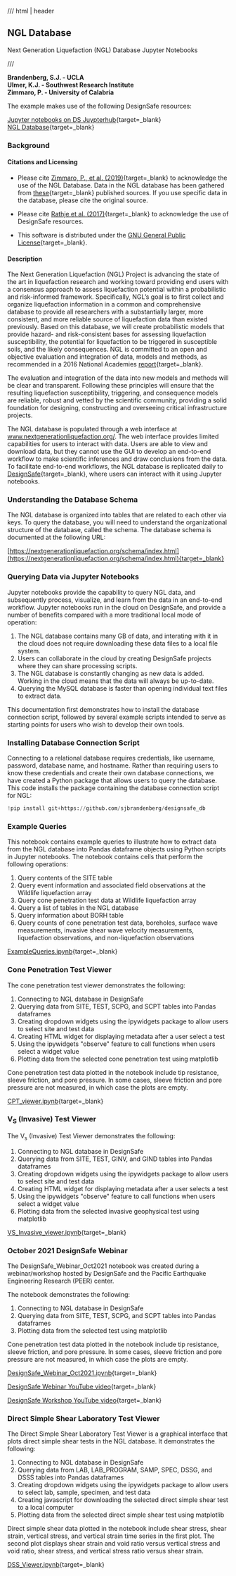 /// html | header

## NGL Database

Next Generation Liquefaction (NGL) Database Jupyter Notebooks

/// 

**Brandenberg, S.J. - UCLA**<br/>
**Ulmer, K.J. - Southwest Research Institute**<br/>
**Zimmaro, P. - University of Calabria**  

The example makes use of the following DesignSafe resources:

[Jupyter notebooks on DS Juypterhub](https://www.designsafe-ci.org/rw/workspace/#!/Jupyter::Analysis){target=_blank}<br/>
[NGL Database](https://www.nextgenerationliquefaction.org/){target=_blank}<br/>

### Background
#### Citations and Licensing

* Please cite [Zimmaro, P., et al. (2019)](https://doi.org/10.21222/C2J040){target=_blank} to acknowledge the use of the NGL Database. Data in the NGL database has been gathered from [these](https://nextgenerationliquefaction.org/citations.php){target=_blank} published sources. If you use specific data in the database, please cite the original source.

* Please cite [Rathje et al. (2017)](https://doi.org/10.1061/(ASCE)NH.1527-6996.0000246){target=_blank} to acknowledge the use of DesignSafe resources.  

* This software is distributed under the [GNU General Public License](https://www.gnu.org/licenses/gpl-3.0.html){target=_blank}.  


#### Description  
The Next Generation Liquefaction (NGL) Project is advancing the state of the art in liquefaction research 
and working toward providing end users with a consensus approach to assess liquefaction potential within 
a probabilistic and risk-informed framework. Specifically, NGL’s goal is to first collect and organize 
liquefaction information in a common and comprehensive database to provide all researchers with a 
substantially larger, more consistent, and more reliable source of liquefaction data than existed previously. 
Based on this database, we will create probabilistic models that provide hazard- and risk-consistent bases 
for assessing liquefaction susceptibility, the potential for liquefaction to be triggered in susceptible soils, 
and the likely consequences. NGL is committed to an open and objective evaluation and integration of data, 
models and methods, as recommended in a 2016 National Academies [report](https://www.nap.edu/catalog/23474/state-of-the-art-and-practice-in-the-assessment-of-earthquake-induced-soil-liquefaction-and-its-consequences){target=_blank}. 

The evaluation and integration of the data into new models and methods will be clear and transparent. Following these principles will ensure 
that the resulting liquefaction susceptibility, triggering, and consequence models are reliable, robust and 
vetted by the scientific community, providing a solid foundation for designing, constructing and overseeing 
critical infrastructure projects.

The NGL database is populated through a web interface at www.nextgenerationliquefaction.org/. The web interface 
provides limited capabilities for users to interact with data. Users are able to view and download data, 
but they cannot use the GUI to develop an end-to-end workflow to make scientific inferences and draw conclusions 
from the data. To facilitate end-to-end workflows, the NGL database is replicated daily to [DesignSafe](https://www.designsafe-ci.org){target=_blank}, where 
users can interact with it using Jupyter notebooks.

### Understanding the Database Schema

The NGL database is organized into tables that are related to each other via keys. To query the database, 
you will need to understand the organizational structure of the database, called the schema. The database 
schema is documented at the following URL:

[https://nextgenerationliquefaction.org/schema/index.html](https://nextgenerationliquefaction.org/schema/index.html){target=_blank}
  
### Querying Data via Jupyter Notebooks

Jupyter notebooks provide the capability to query NGL data, and subsequently process, visualize, and learn from the data in an end-to-end workflow. Jupyter notebooks run in the cloud on DesignSafe, and provide a number of benefits compared with a more traditional local mode of operation:

1. The NGL database contains many GB of data, and interating with it in the cloud does not require downloading these data files to a local file system.
2. Users can collaborate in the cloud by creating DesignSafe projects where they can share processing scripts.
3. The NGL database is constantly changing as new data is added. Working in the cloud means that the data will always be up-to-date.
4. Querying the MySQL database is faster than opening individual text files to extract data.

This documentation first demonstrates how to install the database connection script, followed by several example scripts intended to serve as starting points for users who wish to develop their own tools.

### Installing Database Connection Script
 
Connecting to a relational database requires credentials, like username, password, database name, and hostname. 
Rather than requiring users to know these credentials and create their own database connections, we have created a Python package that allows users to
query the database. This code installs the package containing the database connection script for NGL:

```python
!pip install git+https://github.com/sjbrandenberg/designsafe_db
```

### Example Queries

This notebook contains example queries to illustrate how to extract data from the NGL database into Pandas dataframe objects using Python scripts in Jupyter notebooks. The notebook contains cells that perform the following operations:

1. Query contents of the SITE table
2. Query event information and associated field observations at the Wildlife liquefaction array
3. Query cone penetration test data at Wildlife liquefaction array
4. Query a list of tables in the NGL database
5. Query information about BORH table
6. Query counts of cone penetration test data, boreholes, surface wave measurements, invasive shear wave velocity measurements, liquefaction observations, and non-liquefaction observations

[ExampleQueries.ipynb]( https://jupyter.designsafe-ci.org/hub/user-redirect/lab/tree/CommunityData/NGL/ExampleQueries.ipynb){target=_blank}

### Cone Penetration Test Viewer

The cone penetration test viewer demonstrates the following:

1. Connecting to NGL database in DesignSafe
2. Querying data from SITE, TEST, SCPG, and SCPT tables into Pandas dataframes
3. Creating dropdown widgets using the ipywidgets package to allow users to select site and test data
4. Creating HTML widget for displaying metadata after a user select a test
5. Using the ipywidgets "observe" feature to call functions when users select a widget value
6. Plotting data from the selected cone penetration test using matplotlib

Cone penetration test data plotted in the notebook include tip resistance, sleeve friction, and pore pressure. In some cases, sleeve friction and pore pressure are not measured, in which case the plots are empty.

[CPT_viewer.ipynb](https://jupyter.designsafe-ci.org/user/name/tree/CommunityData/NGL/CPT_viewer.ipynb){target=_blank}


### V<sub>S</sub> (Invasive) Test Viewer

The V<sub>s</sub> (Invasive) Test Viewer demonstrates the following:

1. Connecting to NGL database in DesignSafe
2. Querying data from SITE, TEST, GINV, and GIND tables into Pandas dataframes
3. Creating dropdown widgets using the ipywidgets package to allow users to select site and test data
4. Creating HTML widget for displaying metadata after a user selects a test
5. Using the ipywidgets "observe" feature to call functions when users select a widget value
6. Plotting data from the selected invasive geophysical test using matplotlib

[VS_Invasive_viewer.ipynb](https://jupyter.designsafe-ci.org/user/name/tree/CommunityData/NGL/VS_Invasive_viewer.ipynb){target=_blank}


### October 2021 DesignSafe Webinar

The DesignSafe_Webinar_Oct2021 notebook was created during a webinar/workshop hosted by DesignSafe and the Pacific Earthquake Engineering Research (PEER) center.

The notebook demonstrates the following:

1. Connecting to NGL database in DesignSafe
2. Querying data from SITE, TEST, SCPG, and SCPT tables into Pandas dataframes
3. Plotting data from the selected test using matplotlib

Cone penetration test data plotted in the notebook include tip resistance, sleeve friction, and pore pressure. In some cases, sleeve friction and pore pressure are not measured, in which case the plots are empty.

[DesignSafe_Webinar_Oct2021.ipynb](https://jupyter.designsafe-ci.org/user/name/tree/CommunityData/NGL/DesignSafe_Webinar_Oct2021.ipynb){target=_blank}

[DesignSafe Webinar YouTube video](https://youtu.be/TNOPOU4lx5w){target=_blank}

[DesignSafe Workshop YouTube video](https://youtu.be/_nKpSqa1rso){target=_blank}

### Direct Simple Shear Laboratory Test Viewer

The Direct Simple Shear Laboratory Test Viewer is a graphical interface that plots direct simple shear tests in the NGL database. It demonstrates the following:

1. Connecting to NGL database in DesignSafe
2. Querying data from LAB, LAB_PROGRAM, SAMP, SPEC, DSSG, and DSSS tables into Pandas dataframes
3. Creating dropdown widgets using the ipywidgets package to allow users to select lab, sample, specimen, and test data
4. Creating javascript for downloading the selected direct simple shear test to a local computer
5. Plotting data from the selected direct simple shear test using matplotlib

Direct simple shear data plotted in the notebook include shear stress, shear strain, vertical stress, and vertical strain time series in the first plot. The second plot displays shear strain and void ratio versus vertical stress and void ratio, shear stress, and vertical stress ratio versus shear strain.

[DSS_Viewer.ipynb](https://jupyter.designsafe-ci.org/user/name/tree/CommunityData/NGL/DSS_Viewer.ipynb){target=_blank}
